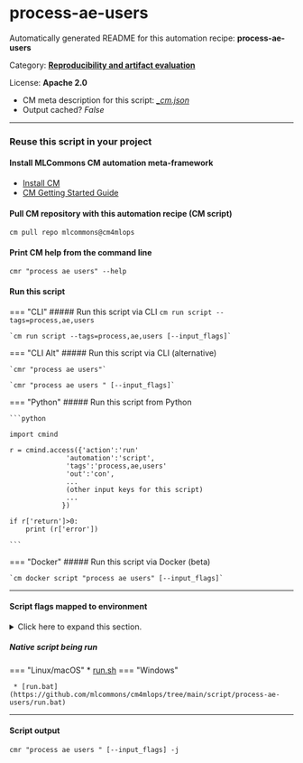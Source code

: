 # process-ae-users
Automatically generated README for this automation recipe: **process-ae-users**

Category: **[Reproducibility and artifact evaluation](..)**

License: **Apache 2.0**


* CM meta description for this script: *[_cm.json](https://github.com/mlcommons/cm4mlops/tree/main/script/process-ae-users/_cm.json)*
* Output cached? *False*

---
### Reuse this script in your project

#### Install MLCommons CM automation meta-framework

* [Install CM](https://docs.mlcommons.org/ck/install)
* [CM Getting Started Guide](https://docs.mlcommons.org/ck/getting-started/)

#### Pull CM repository with this automation recipe (CM script)

```cm pull repo mlcommons@cm4mlops```

#### Print CM help from the command line

````cmr "process ae users" --help````

#### Run this script

=== "CLI"
    ##### Run this script via CLI
    `cm run script --tags=process,ae,users`

    `cm run script --tags=process,ae,users [--input_flags]`

=== "CLI Alt"
    ##### Run this script via CLI (alternative)

    `cmr "process ae users"`

    `cmr "process ae users " [--input_flags]`


=== "Python"
    ##### Run this script from Python


    ```python

    import cmind

    r = cmind.access({'action':'run'
                  'automation':'script',
                  'tags':'process,ae,users'
                  'out':'con',
                  ...
                  (other input keys for this script)
                  ...
                 })

    if r['return']>0:
        print (r['error'])

    ```


=== "Docker"
    ##### Run this script via Docker (beta)

    `cm docker script "process ae users" [--input_flags]`

___


#### Script flags mapped to environment
<details>
<summary>Click here to expand this section.</summary>

* `--file=value`  &rarr;  `CM_PROCESS_AE_USERS_INPUT_FILE=value`

**Above CLI flags can be used in the Python CM API as follows:**

```python
r=cm.access({... , "file":...}
```

</details>


##### Native script being run
=== "Linux/macOS"
     * [run.sh](https://github.com/mlcommons/cm4mlops/tree/main/script/process-ae-users/run.sh)
=== "Windows"

     * [run.bat](https://github.com/mlcommons/cm4mlops/tree/main/script/process-ae-users/run.bat)
___
#### Script output
`cmr "process ae users " [--input_flags] -j`